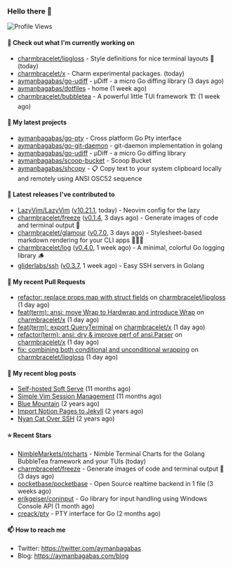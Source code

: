 ### Hello there 👋

![Profile Views](https://komarev.com/ghpvc/?username=aymanbagabas&label=PROFILE+VIEWS)

#### 👷 Check out what I'm currently working on

- [charmbracelet/lipgloss](https://github.com/charmbracelet/lipgloss) - Style definitions for nice terminal layouts 👄 (today)
- [charmbracelet/x](https://github.com/charmbracelet/x) - Charm experimental packages. (today)
- [aymanbagabas/go-udiff](https://github.com/aymanbagabas/go-udiff) - µDiff - a micro Go diffing library (3 days ago)
- [aymanbagabas/dotfiles](https://github.com/aymanbagabas/dotfiles) - home (1 week ago)
- [charmbracelet/bubbletea](https://github.com/charmbracelet/bubbletea) - A powerful little TUI framework 🏗 (1 week ago)

#### 🌱 My latest projects

- [aymanbagabas/go-pty](https://github.com/aymanbagabas/go-pty) - Cross platform Go Pty interface
- [aymanbagabas/go-git-daemon](https://github.com/aymanbagabas/go-git-daemon) - git-daemon implementation in golang
- [aymanbagabas/go-udiff](https://github.com/aymanbagabas/go-udiff) - µDiff - a micro Go diffing library
- [aymanbagabas/scoop-bucket](https://github.com/aymanbagabas/scoop-bucket) - Scoop Bucket
- [aymanbagabas/shcopy](https://github.com/aymanbagabas/shcopy) - 📋 Copy text to your system clipboard locally and remotely using ANSI OSC52 sequence

#### 🔭 Latest releases I've contributed to

- [LazyVim/LazyVim](https://github.com/LazyVim/LazyVim) ([v10.21.1](https://github.com/LazyVim/LazyVim/releases/tag/v10.21.1), today) - Neovim config for the lazy
- [charmbracelet/freeze](https://github.com/charmbracelet/freeze) ([v0.1.4](https://github.com/charmbracelet/freeze/releases/tag/v0.1.4), 3 days ago) - Generate images of code and terminal output 📸
- [charmbracelet/glamour](https://github.com/charmbracelet/glamour) ([v0.7.0](https://github.com/charmbracelet/glamour/releases/tag/v0.7.0), 3 days ago) - Stylesheet-based markdown rendering for your CLI apps 💇🏻‍♀️
- [charmbracelet/log](https://github.com/charmbracelet/log) ([v0.4.0](https://github.com/charmbracelet/log/releases/tag/v0.4.0), 1 week ago) - A minimal, colorful Go logging library 🪵
- [gliderlabs/ssh](https://github.com/gliderlabs/ssh) ([v0.3.7](https://github.com/gliderlabs/ssh/releases/tag/v0.3.7), 1 week ago) - Easy SSH servers in Golang

#### 🔨 My recent Pull Requests

- [refactor: replace props map with struct fields](https://github.com/charmbracelet/lipgloss/pull/276) on [charmbracelet/lipgloss](https://github.com/charmbracelet/lipgloss) (1 day ago)
- [feat(term): ansi: move Wrap to Hardwrap and introduce Wrap](https://github.com/charmbracelet/x/pull/57) on [charmbracelet/x](https://github.com/charmbracelet/x) (1 day ago)
- [feat(term): export QueryTerminal](https://github.com/charmbracelet/x/pull/56) on [charmbracelet/x](https://github.com/charmbracelet/x) (1 day ago)
- [refactor(term): ansi: dry &amp; improve perf of ansi.Parser](https://github.com/charmbracelet/x/pull/55) on [charmbracelet/x](https://github.com/charmbracelet/x) (1 day ago)
- [fix: combining both conditional and unconditional wrapping](https://github.com/charmbracelet/lipgloss/pull/275) on [charmbracelet/lipgloss](https://github.com/charmbracelet/lipgloss) (1 day ago)

#### 📜 My recent blog posts

- [Self-hosted Soft Serve](https://aymanbagabas.com/blog/2023/04/28/self-hosted-soft-serve.html) (11 months ago)
- [Simple Vim Session Management](https://aymanbagabas.com/blog/2023/04/13/simple-vim-session-management.html) (11 months ago)
- [Blue Mountain](https://aymanbagabas.com/blog/2022/06/02/blue-mountain.html) (2 years ago)
- [Import Notion Pages to Jekyll](https://aymanbagabas.com/blog/2022/03/29/import-notion-pages-to-jekyll.html) (2 years ago)
- [Nyan Cat Over SSH](https://aymanbagabas.com/blog/2022/03/25/nyan-cat-over-ssh.html) (2 years ago)

#### ⭐ Recent Stars

- [NimbleMarkets/ntcharts](https://github.com/NimbleMarkets/ntcharts) - Nimble Terminal Charts for the Golang BubbleTea framework and your TUIs (today)
- [charmbracelet/freeze](https://github.com/charmbracelet/freeze) - Generate images of code and terminal output 📸 (3 days ago)
- [pocketbase/pocketbase](https://github.com/pocketbase/pocketbase) - Open Source realtime backend in 1 file (3 weeks ago)
- [erikgeiser/coninput](https://github.com/erikgeiser/coninput) - Go library for input handling using Windows Console API (1 month ago)
- [creack/pty](https://github.com/creack/pty) - PTY interface for Go (2 months ago)

#### 📫 How to reach me

- Twitter: https://twitter.com/aymanbagabas
- Blog: https://aymanbagabas.com/blog
